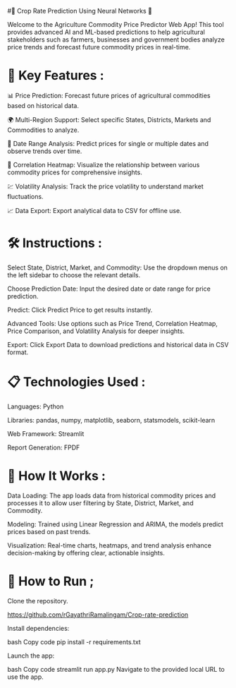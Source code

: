 #🌾 Crop Rate Prediction Using Neural Networks 🌾

Welcome to the Agriculture Commodity Price Predictor Web App! This tool provides advanced AI and ML-based predictions to help agricultural stakeholders such as farmers, businesses and government bodies analyze price trends and forecast future commodity prices in real-time.

# 🚀 Key Features :

📊 Price Prediction: Forecast future prices of agricultural commodities based on historical data.

🌍 Multi-Region Support: Select specific States, Districts, Markets and Commodities to analyze.

📅 Date Range Analysis: Predict prices for single or multiple dates and observe trends over time.

🧮 Correlation Heatmap: Visualize the relationship between various commodity prices for comprehensive insights.

💹 Volatility Analysis: Track the price volatility to understand market fluctuations.

📈 Data Export: Export analytical data to CSV for offline use.

# 🛠️ Instructions :

Select State, District, Market, and Commodity: Use the dropdown menus on the left sidebar to choose the relevant details.

Choose Prediction Date: Input the desired date or date range for price prediction.

Predict: Click Predict Price to get results instantly.

Advanced Tools: Use options such as Price Trend, Correlation Heatmap, Price Comparison, and Volatility Analysis for deeper insights.

Export: Click Export Data to download predictions and historical data in CSV format.

# 📋 Technologies Used :

Languages: Python

Libraries: pandas, numpy, matplotlib, seaborn, statsmodels, scikit-learn

Web Framework: Streamlit

Report Generation: FPDF

# 🎯 How It Works :
Data Loading: The app loads data from historical commodity prices and processes it to allow user filtering by State, District, Market, and Commodity.

Modeling: Trained using Linear Regression and ARIMA, the models predict prices based on past trends.

Visualization: Real-time charts, heatmaps, and trend analysis enhance decision-making by offering clear, actionable insights.

# 🔧 How to Run ;

Clone the repository.

https://github.com/rGayathriRamalingam/Crop-rate-prediction

Install dependencies:

bash
Copy code
pip install -r requirements.txt

Launch the app:

bash
Copy code
streamlit run app.py
Navigate to the provided local URL to use the app.

